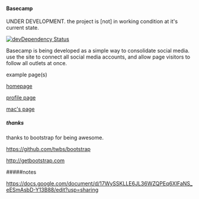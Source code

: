 #### Basecamp

UNDER DEVELOPMENT. the project is [not] in working condition at it's current state.

[![devDependency Status](https://img.shields.io/david/dev/uselessness/basecamp.svg?style=flat)](https://david-dm.org/uselessness/basecamp#info=devDependencies)

Basecamp is being developed as a simple way to consolidate social media. use the site to connect all social media accounts, and allow page visitors to follow all outlets at once.

example page(s)

[homepage](http://uselessness.github.io/follow)

[profile page](http://uselessness.github.io/follow/users/example)

[mac's page](http://uselessness.github.io/follow/users/maccraig/)



##### thanks
thanks to bootstrap for being awesome.

https://github.com/twbs/bootstrap

http://getbootstrap.com




#####notes

https://docs.google.com/document/d/17WySSKLLE6JL36WZQPEq6XlFaNS_eESmAsbD-Y13B88/edit?usp=sharing

